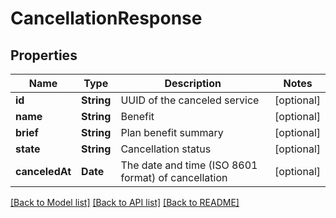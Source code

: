 # CancellationResponse

## Properties
Name | Type | Description | Notes
------------ | ------------- | ------------- | -------------
**id** | **String** | UUID of the canceled service | [optional] 
**name** | **String** | Benefit | [optional] 
**brief** | **String** | Plan benefit summary | [optional] 
**state** | **String** | Cancellation status | [optional] 
**canceledAt** | **Date** | The date and time (ISO 8601 format) of cancellation | [optional] 

[[Back to Model list]](../README.md#documentation-for-models) [[Back to API list]](../README.md#documentation-for-api-endpoints) [[Back to README]](../README.md)


